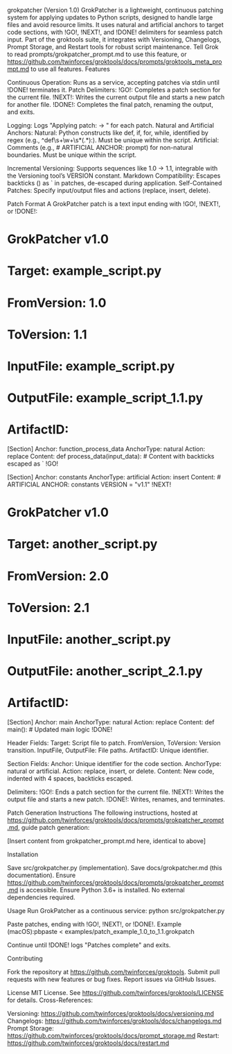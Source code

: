 grokpatcher (Version 1.0)
GrokPatcher is a lightweight, continuous patching system for applying updates to Python scripts, designed to handle large files and avoid resource limits. It uses natural and artificial anchors to target code sections, with !GO!, !NEXT!, and !DONE! delimiters for seamless patch input. Part of the groktools suite, it integrates with Versioning, Changelogs, Prompt Storage, and Restart tools for robust script maintenance. Tell Grok to read prompts/grokpatcher_prompt.md to use this feature, or https://github.com/twinforces/groktools/docs/prompts/groktools_meta_prompt.md to use all features.
Features

Continuous Operation: Runs as a service, accepting patches via stdin until !DONE! terminates it.
Patch Delimiters:
!GO!: Completes a patch section for the current file.
!NEXT!: Writes the current output file and starts a new patch for another file.
!DONE!: Completes the final patch, renaming the output, and exits.


Logging: Logs "Applying patch:  -> " for each patch.
Natural and Artificial Anchors:
Natural: Python constructs like def, if, for, while, identified by regex (e.g., ^def\s+\w+\s*\(.*\):). Must be unique within the script.
Artificial: Comments (e.g., # ARTIFICIAL ANCHOR: prompt) for non-natural boundaries. Must be unique within the script.


Incremental Versioning: Supports sequences like 1.0 -> 1.1, integrable with the Versioning tool’s VERSION constant.
Markdown Compatibility: Escapes backticks () as ` in patches, de-escaped during application.
Self-Contained Patches: Specify input/output files and actions (replace, insert, delete).

Patch Format
A GrokPatcher patch is a text input ending with !GO!, !NEXT!, or !DONE!:
# GrokPatcher v1.0
# Target: example_script.py
# FromVersion: 1.0
# ToVersion: 1.1
# InputFile: example_script.py
# OutputFile: example_script_1.1.py
# ArtifactID: <UUID>

[Section]
Anchor: function_process_data
AnchorType: natural
Action: replace
Content:
    def process_data(input_data):
        # Content with backticks escaped as \`
!GO!

[Section]
Anchor: constants
AnchorType: artificial
Action: insert
Content:
    # ARTIFICIAL ANCHOR: constants
    VERSION = "v1.1"
!NEXT!

# GrokPatcher v1.0
# Target: another_script.py
# FromVersion: 2.0
# ToVersion: 2.1
# InputFile: another_script.py
# OutputFile: another_script_2.1.py
# ArtifactID: <UUID>

[Section]
Anchor: main
AnchorType: natural
Action: replace
Content:
    def main():
        # Updated main logic
!DONE!


Header Fields:
Target: Script file to patch.
FromVersion, ToVersion: Version transition.
InputFile, OutputFile: File paths.
ArtifactID: Unique identifier.


Section Fields:
Anchor: Unique identifier for the code section.
AnchorType: natural or artificial.
Action: replace, insert, or delete.
Content: New code, indented with 4 spaces, backticks escaped.


Delimiters:
!GO!: Ends a patch section for the current file.
!NEXT!: Writes the output file and starts a new patch.
!DONE!: Writes, renames, and terminates.



Patch Generation Instructions
The following instructions, hosted at https://github.com/twinforces/groktools/docs/prompts/grokpatcher_prompt.md, guide patch generation:

[Insert content from grokpatcher_prompt.md here, identical to above]

Installation

Save src/grokpatcher.py (implementation).
Save docs/grokpatcher.md (this documentation).
Ensure https://github.com/twinforces/groktools/docs/prompts/grokpatcher_prompt.md is accessible.
Ensure Python 3.6+ is installed.
No external dependencies required.

Usage
Run GrokPatcher as a continuous service:
python src/grokpatcher.py


Paste patches, ending with !GO!, !NEXT!, or !DONE!.
Example (macOS):pbpaste < examples/patch_example_1.0_to_1.1.grokpatch


Continue until !DONE! logs "Patches complete" and exits.

Contributing

Fork the repository at https://github.com/twinforces/groktools.
Submit pull requests with new features or bug fixes.
Report issues via GitHub Issues.

License
MIT License. See https://github.com/twinforces/groktools/LICENSE for details.
Cross-References:

Versioning: https://github.com/twinforces/groktools/docs/versioning.md
Changelogs: https://github.com/twinforces/groktools/docs/changelogs.md
Prompt Storage: https://github.com/twinforces/groktools/docs/prompt_storage.md
Restart: https://github.com/twinforces/groktools/docs/restart.md


